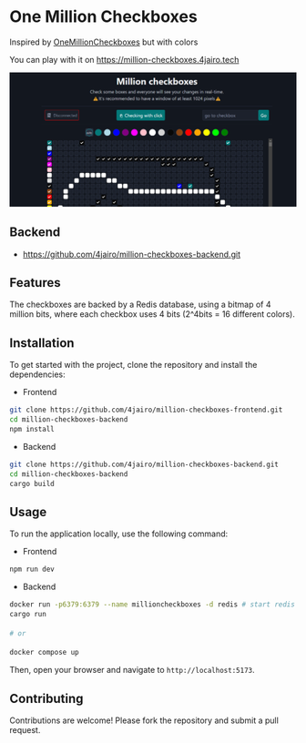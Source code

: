 # One Million Checkboxes

Inspired by [OneMillionCheckboxes](https://en.wikipedia.org/wiki/One_Million_Checkboxes) but with colors

You can play with it on <https://million-checkboxes.4jairo.tech>

![img](./millionCheckboxesImg.png)

## Backend

- https://github.com/4jairo/million-checkboxes-backend.git

## Features

The checkboxes are backed by a Redis database, using a bitmap of 4 million bits, where each checkbox uses 4 bits (2^4bits = 16 different colors).

## Installation
To get started with the project, clone the repository and install the dependencies:

- Frontend
```bash
git clone https://github.com/4jairo/million-checkboxes-frontend.git
cd million-checkboxes-backend
npm install
```

- Backend
```bash
git clone https://github.com/4jairo/million-checkboxes-backend.git
cd million-checkboxes-backend
cargo build
```

## Usage
To run the application locally, use the following command:

- Frontend
```bash
npm run dev
```

- Backend
```bash
docker run -p6379:6379 --name millioncheckboxes -d redis # start redis databse
cargo run

# or

docker compose up
```


Then, open your browser and navigate to `http://localhost:5173`.

## Contributing
Contributions are welcome! Please fork the repository and submit a pull request.